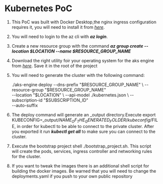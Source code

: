# Kubernetes PoC

1. This PoC was built with Docker Desktop,the nginx ingress configuration requires it, you will need to install it from [_here_](https://docs.docker.com/desktop/). 

2. You will need to login to the az cli with _**az login**_.

3. Create a new resource group with the command _**az group create --location $LOCATION --name $RESOURCE_GROUP_NAME**_

4. Download the right utility foir your operating system for the aks engine from [_here_](https://github.com/Azure/aks-engine/releases/tag/v0.70.1). Save it in the root of the project

5. You will need to generate the cluster with the following command:

    ./aks-engine deploy --dns-prefix "$RESOURCE_GROUP_NAME" \
        --resource-group "$RESOURCE_GROUP_NAME" \
        --location "$LOCATION" \
        --api-model ./kubernetes.json \
        --subscription-id "$SUBSCRIPTION_ID" \
        --auto-suffix

6. The deploy command will generate an _output directory.Execute export KUBECONFIG=_output/$NAME_OF_THE_GENERATED_FOLDER/kubeconfig/$FILE, in order for kubectl to be able to connect to the private cluster. After you exported it run _**kubectl get all**_ to make sure you can connect to the cluster.

7. Execute the bootstrap project shell ./bootstrap_project.sh. This script will create the pods, services, ingress controller and networking rules for the cluster.

8. If you want to tweak the images there is an additional shell script for building the docker images. Be warned that you will need to change the deployments.yaml if you push to your own public repository